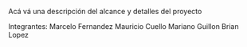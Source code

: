 Acá vá una descripción del alcance y detalles del proyecto

Integrantes:
Marcelo Fernandez
Mauricio Cuello
Mariano Guillon
Brian Lopez